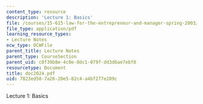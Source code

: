 ```yaml
---
content_type: resource
description: 'Lecture 1: Basics'
file: /courses/15-615-law-for-the-entrepreneur-and-manager-spring-2003/7823ed587a2620e582c4a4bf277e289c_doc2024.pdf
file_type: application/pdf
learning_resource_types:
- Lecture Notes
ocw_type: OCWFile
parent_title: Lecture Notes
parent_type: CourseSection
parent_uid: c8f39b8e-4c0e-8dc1-079f-dd3d6ae7ebf8
resourcetype: Document
title: doc2024.pdf
uid: 7823ed58-7a26-20e5-82c4-a4bf277e289c
---
```

Lecture 1: Basics

